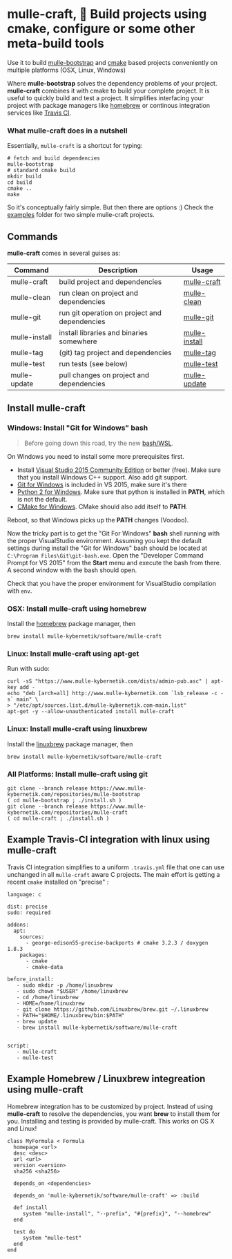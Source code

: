 # mulle-craft, 🚬 Build projects using cmake, configure or some other meta-build tools


Use it to build
[mulle-bootstrap](//www.mulle-kybernetik.com/software/git/mulle-bootstrap)
and
[cmake](//gitlab.kitware.com/cmake/cmake)
based projects conveniently on multiple platforms (OSX, Linux, Windows)

Where **mulle-bootstrap** solves the dependency problems of your project.
**mulle-craft** combines it with cmake to build your complete project. It is
useful to quickly build and test a project. It simplifies interfacing your
project with package managers like [homebrew](//brew.sh) or continous
integration services like [Travis CI](//travis-ci.org/).


### What mulle-craft does in a nutshell

Essentially, `mulle-craft` is a shortcut for typing:


```
# fetch and build dependencies
mulle-bootstrap
# standard cmake build
mkdir build
cd build
cmake ..
make
```

So it's conceptually fairly simple. But then there are options :) Check the
[examples](examples) folder for two simple mulle-craft projects.


## Commands

**mulle-craft** comes in several guises as:


Command       | Description                                   | Usage
--------------|-----------------------------------------------|---------------
mulle-craft   | build project and dependencies                | [mulle-craft](dox/mulle-craft.md)
mulle-clean   | run clean on project and dependencies         | [mulle-clean](dox/mulle-clean.md)
mulle-git     | run git operation on project and dependencies | [mulle-git](dox/mulle-git.md)
mulle-install | install libraries and binaries somewhere      | [mulle-install](dox/mulle-install.md)
mulle-tag     | (git) tag project and dependencies            | [mulle-tag](dox/mulle-tag.md)
mulle-test    | run tests (see below)                         | [mulle-test](dox/mulle-test.md)
mulle-update  | pull changes on project and dependencies      | [mulle-update](dox/mulle-update.md)


## Install mulle-craft

### Windows: Install "Git for Windows" bash

> Before going down this road, try the new
> [bash/WSL](https://msdn.microsoft.com/de-de/commandline/wsl/about).

On Windows you need to install some more prerequisites first.

* Install [Visual Studio 2015 Community Edition](//beta.visualstudio.com/downloads/)
or better (free). Make sure that you install Windows C++ support. Also add git support.
* [Git for Windows](//git-scm.com/download/win) is included in VS 2015, make sure it's there
* [Python 2 for Windows](//www.python.org/downloads/windows/). Make sure that python is installed in **PATH**, which is not the default.
* [CMake for Windows](//cmake.org/download/). CMake should also add itself to **PATH**.

Reboot, so that Windows picks up the **PATH** changes (Voodoo).

Now the tricky part is to get the "Git For Windows" **bash** shell running with
the proper VisualStudio environment.  Assuming you kept the default settings
during install the "Git for Windows" bash should be located at
`C:\Program Files\Git\git-bash.exe`. Open the
"Developer Command Prompt for VS 2015" from the **Start** menu and execute
the bash from there. A second window with the bash should open.

Check that you have the proper environment for VisualStudio compilation with
`env`.


### OSX: Install mulle-craft using homebrew

Install the [homebrew](//brew.sh/) package manager, then

```
brew install mulle-kybernetik/software/mulle-craft
```

### Linux: Install mulle-craft using apt-get

Run with sudo:

```
curl -sS "https://www.mulle-kybernetik.com/dists/admin-pub.asc" | apt-key add -
echo "deb [arch=all] http://www.mulle-kybernetik.com `lsb_release -c -s` main" \
> "/etc/apt/sources.list.d/mulle-kybernetik.com-main.list"
apt-get -y --allow-unauthenticated install mulle-craft
```

### Linux: Install mulle-craft using linuxbrew

Install the [linuxbrew](//linuxbrew.sh/) package manager, then

```
brew install mulle-kybernetik/software/mulle-craft
```

### All Platforms: Install mulle-craft using git

```
git clone --branch release https://www.mulle-kybernetik.com/repositories/mulle-bootstrap
( cd mulle-bootstrap ; ./install.sh )
git clone --branch release https://www.mulle-kybernetik.com/repositories/mulle-craft
( cd mulle-craft ; ./install.sh )
```


## Example Travis-CI integration with linux using mulle-craft

Travis CI integration simplifies to a uniform `.travis.yml` file that one
can use unchanged in all `mulle-craft` aware C projects. The main effort is
getting a recent `cmake` installed on "precise" :


```
language: c

dist: precise
sudo: required

addons:
  apt:
    sources:
      - george-edison55-precise-backports # cmake 3.2.3 / doxygen 1.8.3
    packages:
      - cmake
      - cmake-data

before_install:
   - sudo mkdir -p /home/linuxbrew
   - sudo chown "$USER" /home/linuxbrew
   - cd /home/linuxbrew
   - HOME=/home/linuxbrew
   - git clone https://github.com/Linuxbrew/brew.git ~/.linuxbrew
   - PATH="$HOME/.linuxbrew/bin:$PATH"
   - brew update
   - brew install mulle-kybernetik/software/mulle-craft


script:
   - mulle-craft
   - mulle-test
```

## Example Homebrew / Linuxbrew integreation using mulle-craft

Homebrew integration has to be customized by project. Instead of using
**mulle-craft** to resolve the dependencies, you want **brew** to install them
for you. Installing and testing is provided by mulle-craft. This works on OS X
and Linux!


```
class MyFormula < Formula
  homepage <url>
  desc <desc>
  url <url>
  version <version>
  sha256 <sha256>

  depends_on <dependencies>

  depends_on 'mulle-kybernetik/software/mulle-craft' => :build

  def install
     system "mulle-install", "--prefix", "#{prefix}", "--homebrew"
  end

  test do
     system "mulle-test"
  end
end
```
